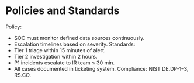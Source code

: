 # Policies and Standards
Policy:
- SOC must monitor defined data sources continuously.
- Escalation timelines based on severity.
Standards:
- Tier 1 triage within 15 minutes of alert.
- Tier 2 investigation within 2 hours.
- P1 incidents escalate to IR team ≤ 30 min.
- All cases documented in ticketing system.
Compliance: NIST DE.DP-1–3, RS.CO.

